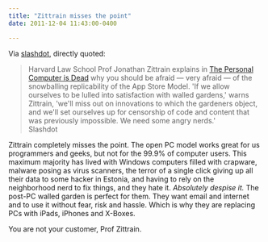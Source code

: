 ```yaml
---
title: "Zittrain misses the point"
date: 2011-12-04 11:43:00-0400

---
```


Via [slashdot](http://yro.slashdot.org/story/11/12/04/1450244/have-walled-gardens-killed-the-personal-computer?utm_source=feedburner&utm_medium=feed&utm_campaign=Feed%3A+Slashdot%2Fslashdot+%28Slashdot%29), directly quoted:

> Harvard Law School Prof Jonathan Zittrain explains in <a href="http://www.law.harvard.edu/news/2011/11/30_zittrain-the-personal-computer-is-dead.html">The Personal Computer is Dead</a> why you should be afraid — very afraid — of the snowballing replicability of the App Store Model. 'If we allow ourselves to be lulled into satisfaction with walled gardens,' warns Zittrain, 'we'll miss out on innovations to which the gardeners object, and we'll set ourselves up for censorship of code and content that was previously impossible. We need some angry nerds.'  
> Slashdot

Zittrain completely misses the point. The open PC model works great for us programmers and geeks, but not for the 99.9% of computer users. This maximum majority has lived with Windows computers filled with crapware, malware posing as virus scanners, the terror of a single click giving up all their data to some hacker in Estonia, and having to rely on the neighborhood nerd to fix things, and they hate it. *Absolutely despise it.* The post-PC walled garden is perfect for them. They want email and internet and to use it without fear, risk and hassle. Which is why they are replacing PCs with iPads, iPhones and X-Boxes. 

You are not your customer, Prof Zittrain.
